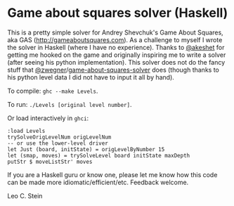 Game about squares solver (Haskell)
===================================

This is a pretty simple solver for Andrey Shevchuk's Game About
Squares, aka GAS (http://gameaboutsquares.com). As a challenge to
myself I wrote the solver in Haskell (where I have no
experience). Thanks to [@akeshet](https://github.com/akeshet) for getting me hooked on the game and
originally inspiring me to write a solver (after seeing his python
implementation). This solver does not do the fancy stuff that
[@zwegner](https://github.com/zwegner)/[game-about-squares-solver](https://github.com/zwegner/game-about-squares-solver) does (though thanks to his python
level data I did not have to input it all by hand).

To compile: `ghc --make Levels`.

To run: `./Levels [original level number]`.

Or load interactively in `ghci`:
```
:load Levels
trySolveOrigLevelNum origLevelNum
-- or use the lower-level driver
let Just (board, initState) = origLevelByNumber 15
let (smap, moves) = trySolveLevel board initState maxDepth
putStr $ moveListStr' moves
```

If you are a Haskell guru or know one, please let me know how this
code can be made more idiomatic/efficient/etc. Feedback welcome.

Leo C. Stein
